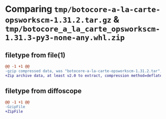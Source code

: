 # Comparing `tmp/botocore-a-la-carte-opsworkscm-1.31.2.tar.gz` & `tmp/botocore_a_la_carte_opsworkscm-1.31.3-py3-none-any.whl.zip`

## filetype from file(1)

```diff
@@ -1 +1 @@
-gzip compressed data, was "botocore-a-la-carte-opsworkscm-1.31.2.tar", last modified: Wed Jul 12 01:44:46 2023, max compression
+Zip archive data, at least v2.0 to extract, compression method=deflate
```

## filetype from diffoscope

```diff
@@ -1 +1 @@
-GzipFile
+ZipFile
```

